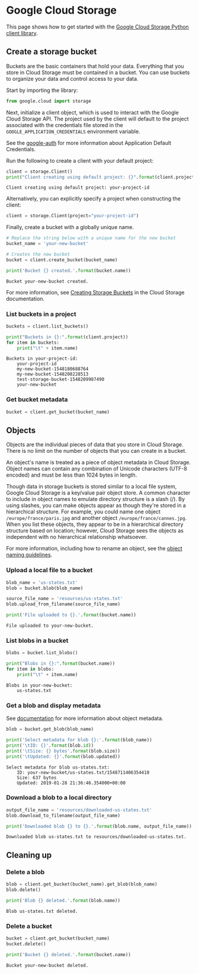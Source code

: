 
# Google Cloud Storage

This page shows how to get started with the [Google Cloud Storage Python client library](https://googleapis.github.io/google-cloud-python/latest/storage/index.html).

## Create a storage bucket

Buckets are the basic containers that hold your data. Everything that you store in Cloud Storage must be contained in a bucket. You can use buckets to organize your data and control access to your data.

Start by importing the library:


```python
from google.cloud import storage
```

Next, initialize a client object, which is used to interact with the Google Cloud Storage API. The project used by the client will default to the project associated with the credentials file stored in the `GOOGLE_APPLICATION_CREDENTIALS` environment variable.

See the [google-auth](https://google-auth.readthedocs.io/en/latest/reference/google.auth.html) for more information about Application Default Credentials.

Run the following to create a client with your default project:


```python
client = storage.Client()
print("Client creating using default project: {}".format(client.project))
```

    Client creating using default project: your-project-id


Alternatively, you can explicitly specify a project when constructing the client:


```python
client = storage.Client(project="your-project-id")
```

Finally, create a bucket with a globally unique name.


```python
# Replace the string below with a unique name for the new bucket
bucket_name = 'your-new-bucket'

# Creates the new bucket
bucket = client.create_bucket(bucket_name)

print('Bucket {} created.'.format(bucket.name))
```

    Bucket your-new-bucket created.


For more information, see [Creating Storage Buckets](https://cloud.google.com/storage/docs/creating-buckets) in the Cloud Storage documentation.

### List buckets in a project


```python
buckets = client.list_buckets()

print("Buckets in {}:".format(client.project))
for item in buckets:
    print("\t" + item.name)
```

    Buckets in your-project-id:
    	your-project-id
    	my-new-bucket-1548180688764
    	my-new-bucket-1548208228513
    	test-storage-bucket-1548209987490
    	your-new-bucket


### Get bucket metadata


```python
bucket = client.get_bucket(bucket_name)
```

## Objects

Objects are the individual pieces of data that you store in Cloud Storage. There is no limit on the number of objects that you can create in a bucket.

An object's name is treated as a piece of object metadata in Cloud Storage. Object names can contain any combination of Unicode characters (UTF-8 encoded) and must be less than 1024 bytes in length.

Though data in storage buckets is stored similar to a local file system, Google Cloud Storage is a key/value pair object store. A common character to include in object names to emulate directory structure is a slash (/). By using slashes, you can make objects appear as though they're stored in a hierarchical structure. For example, you could name one object `/europe/france/paris.jpg` and another object `/europe/france/cannes.jpg`. When you list these objects, they appear to be in a hierarchical directory structure based on location; however, Cloud Storage sees the objects as independent with no hierarchical relationship whatsoever.

For more information, including how to rename an object, see the [object naming guidelines](https://cloud.google.com/storage/docs/naming#objectnames).

### Upload a local file to a bucket


```python
blob_name = 'us-states.txt'
blob = bucket.blob(blob_name)

source_file_name = 'resources/us-states.txt'
blob.upload_from_filename(source_file_name)

print('File uploaded to {}.'.format(bucket.name))
```

    File uploaded to your-new-bucket.


### List blobs in a bucket


```python
blobs = bucket.list_blobs()

print("Blobs in {}:".format(bucket.name))
for item in blobs:
    print("\t" + item.name)
```

    Blobs in your-new-bucket:
    	us-states.txt


### Get a blob and display metadata
See [documentation](https://cloud.google.com/storage/docs/viewing-editing-metadata) for more information about object metadata.


```python
blob = bucket.get_blob(blob_name)

print('Select metadata for blob {}:'.format(blob_name))
print('\tID: {}'.format(blob.id))
print('\tSize: {} bytes'.format(blob.size))
print('\tUpdated: {}'.format(blob.updated))
```

    Select metadata for blob us-states.txt:
    	ID: your-new-bucket/us-states.txt/1548711406354410
    	Size: 637 bytes
    	Updated: 2019-01-28 21:36:46.354000+00:00


### Download a blob to a local directory


```python
output_file_name = 'resources/downloaded-us-states.txt'
blob.download_to_filename(output_file_name)

print('Downloaded blob {} to {}.'.format(blob.name, output_file_name))
```

    Downloaded blob us-states.txt to resources/downloaded-us-states.txt.


## Cleaning up

### Delete a blob


```python
blob = client.get_bucket(bucket_name).get_blob(blob_name)
blob.delete()

print('Blob {} deleted.'.format(blob.name))
```

    Blob us-states.txt deleted.


### Delete a bucket


```python
bucket = client.get_bucket(bucket_name)
bucket.delete()

print('Bucket {} deleted.'.format(bucket.name))
```

    Bucket your-new-bucket deleted.

